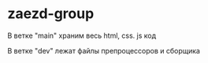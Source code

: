 # zaezd-group

В ветке "main" храним весь html, css. js код

В ветке "dev" лежат файлы препроцессоров и сборщика
